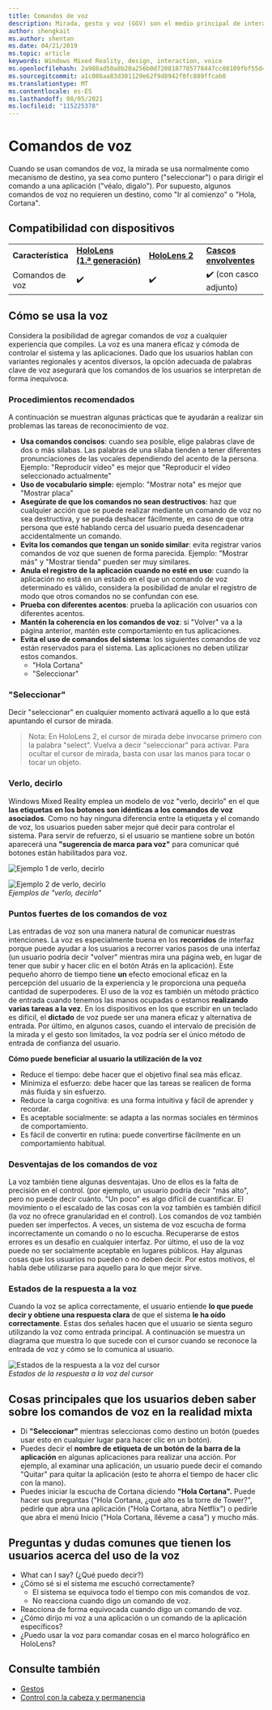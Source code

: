 ```yaml
---
title: Comandos de voz
description: Mirada, gesto y voz (GGV) son el medio principal de interacción en HoloLens. Este artículo proporciona información detallada sobre el diseño de voz.
author: shengkait
ms.author: shentan
ms.date: 04/21/2019
ms.topic: article
keywords: Windows Mixed Reality, design, interaction, voice
ms.openlocfilehash: 2a988ad50a8b20a256b0d7208187785778447cc08109fbf55d4ae83e820a76ba
ms.sourcegitcommit: a1c086aa83d381129e62f9d8942f0fc889ffcab0
ms.translationtype: MT
ms.contentlocale: es-ES
ms.lasthandoff: 08/05/2021
ms.locfileid: "115225378"
---
```

# <a name="voice-commanding"></a>Comandos de voz

Cuando se usan comandos de voz, la mirada se usa normalmente como mecanismo de destino, ya sea como puntero ("seleccionar") o para dirigir el comando a una aplicación ("véalo, digalo"). Por supuesto, algunos comandos de voz no requieren un destino, como "Ir al comienzo" o "Hola, Cortana".


## <a name="device-support"></a>Compatibilidad con dispositivos

<table>
    <colgroup>
    <col width="25%" />
    <col width="25%" />
    <col width="25%" />
    <col width="25%" />
    </colgroup>
    <tr>
        <td><strong>Característica</strong></td>
        <td><a href="/hololens/hololens1-hardware"><strong>HoloLens (1.ª generación)</strong></a></td>
        <td><a href="https://docs.microsoft.com/hololens/hololens2-hardware"><strong>HoloLens 2</strong></td>
        <td><a href="../discover/immersive-headset-hardware-details.md"><strong>Cascos envolventes</strong></a></td>
    </tr>
     <tr>
        <td>Comandos de voz</td>
        <td>✔️</td>
        <td>✔️</td>
        <td>✔️ (con casco adjunto)</td>
    </tr>
</table>



## <a name="how-to-use-voice"></a>Cómo se usa la voz

Considera la posibilidad de agregar comandos de voz a cualquier experiencia que compiles. La voz es una manera eficaz y cómoda de controlar el sistema y las aplicaciones. Dado que los usuarios hablan con variantes regionales y acentos diversos, la opción adecuada de palabras clave de voz asegurará que los comandos de los usuarios se interpretan de forma inequívoca.

### <a name="best-practices"></a>Procedimientos recomendados

A continuación se muestran algunas prácticas que te ayudarán a realizar sin problemas las tareas de reconocimiento de voz.
* **Usa comandos concisos**: cuando sea posible, elige palabras clave de dos o más sílabas. Las palabras de una sílaba tienden a tener diferentes pronunciaciones de las vocales dependiendo del acento de la persona. Ejemplo: "Reproducir vídeo" es mejor que "Reproducir el vídeo seleccionado actualmente"
* **Uso de vocabulario simple:** ejemplo: "Mostrar nota" es mejor que "Mostrar placa"
* **Asegúrate de que los comandos no sean destructivos**: haz que cualquier acción que se puede realizar mediante un comando de voz no sea destructiva, y se pueda deshacer fácilmente, en caso de que otra persona que esté hablando cerca del usuario pueda desencadenar accidentalmente un comando.
* **Evita los comandos que tengan un sonido similar**: evita registrar varios comandos de voz que suenen de forma parecida. Ejemplo: "Mostrar más" y "Mostrar tienda" pueden ser muy similares.
* **Anula el registro de la aplicación cuando no esté en uso**: cuando la aplicación no está en un estado en el que un comando de voz determinado es válido, considera la posibilidad de anular el registro de modo que otros comandos no se confundan con ese.
* **Prueba con diferentes acentos**: prueba la aplicación con usuarios con diferentes acentos.
* **Mantén la coherencia en los comandos de voz**: si "Volver" va a la página anterior, mantén este comportamiento en tus aplicaciones.
* **Evita el uso de comandos del sistema**: los siguientes comandos de voz están reservados para el sistema. Las aplicaciones no deben utilizar estos comandos.
   * "Hola Cortana"
   * "Seleccionar"

### <a name="select"></a>"Seleccionar"

Decir "seleccionar" en cualquier momento activará aquello a lo que está apuntando el cursor de mirada. 

>Nota: En HoloLens 2, el cursor de mirada debe invocarse primero con la palabra "select". Vuelva a decir "seleccionar" para activar. Para ocultar el cursor de mirada, basta con usar las manos para tocar o tocar un objeto. 

### <a name="see-it-say-it"></a>Verlo, decirlo

Windows Mixed Reality emplea un modelo de voz "verlo, decirlo" en el que **las etiquetas en los botones son idénticas a los comandos de voz asociados**. Como no hay ninguna diferencia entre la etiqueta y el comando de voz, los usuarios pueden saber mejor qué decir para controlar el sistema. Para servir de refuerzo, si el usuario se mantiene sobre un botón aparecerá una **"sugerencia de marca para voz"** para comunicar qué botones están habilitados para voz.


![Ejemplo 1 de verlo, decirlo](../design/images/voice-seeitsayit1-640px.jpg)

![Ejemplo 2 de verlo, decirlo](../design/images/voice-seeitsayit2-640px.jpg)<br>
*Ejemplos de "verlo, decirlo"*

### <a name="voices-strengths"></a>Puntos fuertes de los comandos de voz

Las entradas de voz son una manera natural de comunicar nuestras intenciones. La voz es especialmente buena en los **recorridos** de interfaz porque puede ayudar a los usuarios a recorrer varios pasos de una interfaz (un usuario podría decir "volver" mientras mira una página web, en lugar de tener que subir y hacer clic en el botón Atrás en la aplicación). Este pequeño ahorro de tiempo tiene **un** efecto emocional eficaz en la percepción del usuario de la experiencia y le proporciona una pequeña cantidad de superpoderes. El uso de la voz es también un método práctico de entrada cuando tenemos las manos ocupadas o estamos **realizando varias tareas a la vez**. En los dispositivos en los que escribir en un teclado es difícil, el **dictado** de voz puede ser una manera eficaz y alternativa de entrada. Por último, en algunos  casos, cuando el intervalo de precisión de la mirada y el gesto son limitados, la voz podría ser el único método de entrada de confianza del usuario.

**Cómo puede beneficiar al usuario la utilización de la voz**
* Reduce el tiempo: debe hacer que el objetivo final sea más eficaz.
* Minimiza el esfuerzo: debe hacer que las tareas se realicen de forma más fluida y sin esfuerzo.
* Reduce la carga cognitiva: es una forma intuitiva y fácil de aprender y recordar.
* Es aceptable socialmente: se adapta a las normas sociales en términos de comportamiento.
* Es fácil de convertir en rutina: puede convertirse fácilmente en un comportamiento habitual.

### <a name="voices-weaknesses"></a>Desventajas de los comandos de voz

La voz también tiene algunas desventajas. Uno de ellos es la falta de precisión en el control. (por ejemplo, un usuario podría decir "más alto", pero no puede decir cuánto. "Un poco" es algo difícil de cuantificar. El movimiento o el escalado de las cosas con la voz también es también difícil (la voz no ofrece granularidad en el control). Los comandos de voz también pueden ser imperfectos. A veces, un sistema de voz escucha de forma incorrectamente un comando o no lo escucha. Recuperarse de estos errores es un desafío en cualquier interfaz. Por último, el uso de la voz puede no ser socialmente aceptable en lugares públicos. Hay algunas cosas que los usuarios no pueden o no deben decir. Por estos motivos, el habla debe utilizarse para aquello para lo que mejor sirve.

### <a name="voice-feedback-states"></a>Estados de la respuesta a la voz

Cuando la voz se aplica correctamente, el usuario entiende **lo que puede decir y obtiene una respuesta clara** de que el sistema **le ha oído correctamente**. Estas dos señales hacen que el usuario se sienta seguro utilizando la voz como entrada principal. A continuación se muestra un diagrama que muestra lo que sucede con el cursor cuando se reconoce la entrada de voz y cómo se lo comunica al usuario.

![Estados de la respuesta a la voz del cursor](../design/images/voicefeedbackstates.png)<br>
*Estados de la respuesta a la voz del cursor*

## <a name="top-things-users-should-know-about-speech-in-mixed-reality"></a>Cosas principales que los usuarios deben saber sobre los comandos de voz en la realidad mixta
* Di **"Seleccionar"** mientras seleccionas como destino un botón (puedes usar esto en cualquier lugar para hacer clic en un botón).
* Puedes decir el **nombre de etiqueta de un botón de la barra de la aplicación** en algunas aplicaciones para realizar una acción. Por ejemplo, al examinar una aplicación, un usuario puede decir el comando "Quitar" para quitar la aplicación (esto te ahorra el tiempo de hacer clic con la mano).
* Puedes iniciar la escucha de Cortana diciendo **"Hola Cortana".** Puede hacer sus preguntas ("Hola Cortana, ¿qué alto es la torre de Tower?", pedirle que abra una aplicación ("Hola Cortana, abra Netflix") o pedirle que abra el menú Inicio ("Hola Cortana, lléveme a casa") y mucho más.

## <a name="common-questions-and-concerns-users-have-about-voice"></a>Preguntas y dudas comunes que tienen los usuarios acerca del uso de la voz
* What can I say? (¿Qué puedo decir?)
* ¿Cómo sé si el sistema me escuchó correctamente?
   * El sistema se equivoca todo el tiempo con mis comandos de voz.
   * No reacciona cuando digo un comando de voz.
* Reacciona de forma equivocada cuando digo un comando de voz.
* ¿Cómo dirijo mi voz a una aplicación o un comando de la aplicación específicos?
* ¿Puedo usar la voz para comandar cosas en el marco holográfico en HoloLens?

## <a name="see-also"></a>Consulte también
* [Gestos](../design/gaze-and-commit.md#composite-gestures)
* [Control con la cabeza y permanencia](../design/gaze-and-dwell.md)